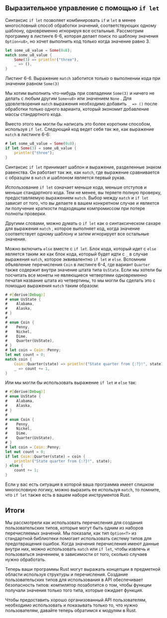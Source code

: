 ## Выразительное управление с помощью `if let`

Синтаксис `if let` позволяет комбинировать `if` и `let` в менее многословный способ обработки значений, соответствующих одному шаблону, одновременно игнорируя все остальные. Рассмотрим программу в листинге 6-6, которая делает поиск по шаблону значения `Option<u8>`, но хочет выполнить код только когда значение равно 3.

```rust
let some_u8_value = Some(0u8);
match some_u8_value {
    Some(3) => println!("three"),
    _ => (),
}
```

<span class="caption">Листинг 6-6. Выражение <code>match</code> заботится только о выполнении кода при значении равном `Some(3)`</span>

Мы хотим выполнить что-нибудь при совпадении `Some(3)` и ничего не делать с любым другим `Some<u8>` или значением `None` . Для удовлетворения `match` выражения необходимо добавить `_ => ()` после обработки только одного варианта, который экономит добавление массы стандартного кода.

Вместо этого мы могли бы написать это более коротким способом, используя `if let`. Следующий код ведет себя так же, как выражение `match` в листинге 6-6:

```rust
# let some_u8_value = Some(0u8);
if let Some(3) = some_u8_value {
    println!("three");
}
```

Синтаксис `if let` принимает шаблон и выражение, разделенные знаком равенства. Он работает так же, как `match`, где выражение сравнивается с образцом в `match` и шаблоном является первый рукав.

Использование `if let` означает меньше кода, меньше отступов и меньше стандартного кода. Тем не менее, вы теряете полную проверку, предоставляемую выражением `match`. Выбор между `match` и `if let` зависит от того, что вы делаете в вашем конкретном случае и является ли получение краткости подходящим компромиссом при потере полноты проверки.

Другими словами, можно думать о `if let` как о синтаксическом сахаре для выражения `match` , которое выполняет код, когда значение соответствует одному шаблону и затем игнорирует все остальные значения.

Можно включить `else` вместе с `if let`. Блок кода, который идет с `else` является таким же как блок кода, который будет идти с `_` в случае выражения `match`, которое эквивалентно `if let` и `else`. Вспомним объявление перечисления `Coin` в листинге 6-4, где вариант `Quarter` также содержит внутри значение штата типа `UsState`. Если мы хотели бы посчитать все монеты не являющиеся четвертями одновременно печатая название штата из четвертины, то мы могли бы сделать это с помощью выражения `match` таким образом:

```rust
# #[derive(Debug)]
# enum UsState {
#    Alabama,
#    Alaska,
# }
#
# enum Coin {
#    Penny,
#    Nickel,
#    Dime,
#    Quarter(UsState),
# }
# let coin = Coin::Penny;
let mut count = 0;
match coin {
    Coin::Quarter(state) => println!("State quarter from {:?}!", state),
    _ => count += 1,
}
```

Или мы могли бы использовать выражение `if let` и `else` так:

```rust
# #[derive(Debug)]
# enum UsState {
#    Alabama,
#    Alaska,
# }
#
# enum Coin {
#    Penny,
#    Nickel,
#    Dime,
#    Quarter(UsState),
# }
# let coin = Coin::Penny;
let mut count = 0;
if let Coin::Quarter(state) = coin {
    println!("State quarter from {:?}!", state);
} else {
    count += 1;
}
```

Если у вас есть ситуация в которой ваша программа имеет слишком многословную логику, можно выразить ее используя  `match`, то помните, что `if let` также есть в вашем наборе инструментов Rust.

## Итоги

Мы рассмотрели как использовать перечисления для создания пользовательских типов, которые могут быть одним из наборов перечисляемых значений. Мы показали, как тип `Option<T>` из стандартной библиотеки помогает использовать систему типов для предотвращения ошибок. Когда значения перечисления имеют данные внутри них, можно использовать `match` или `if let`, чтобы извлечь и пользоваться значением, в зависимости от того, сколько случаев нужно обработать.

Теперь ваши программы Rust могут выражать концепции в предметной области используя структуры и перечисления. Создание пользовательских типов для использования в API обеспечивает безопасность типов: компилятор позаботится о том, чтобы функции получали значения только того типа, которые ожидает функция.

Чтобы предоставить хорошо организованный API пользователям, необходимо использовать и показывать только то, что нужно пользователям, давайте теперь обратимся к модулям в Rust.
